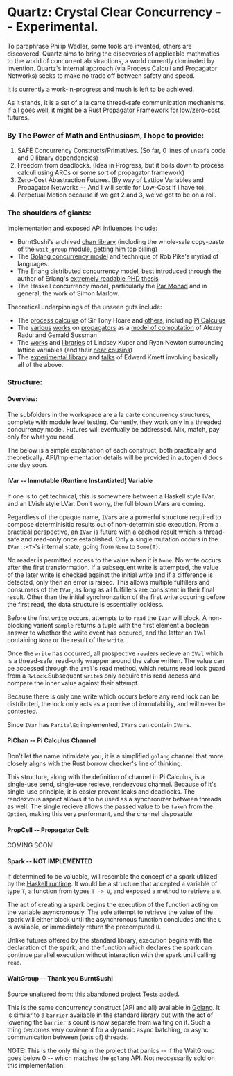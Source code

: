 # Quartz: Crystal Clear Concurrency -- Experimental.

To paraphrase Philip Wadler, some tools are invented, others are discovered. Quartz aims to bring the discoveries of applicable mathmatics to the world of concurrent abrstractions, a world currently dominated by invention. Quartz's internal approach (via Process Calculi and Propagator Networks) seeks to make no trade off between safety and speed.

It is currently a work-in-progress and much is left to be achieved.

As it stands, it is a set of a la carte thread-safe communication mechanisms.
If all goes well, it might be a Rust Propagator Framework for low/zero-cost futures.

### By The Power of Math and Enthusiasm, I hope to provide:
1) SAFE Concurrency Constructs/Primatives. (So far, 0 lines of `unsafe` code and 0 library dependencies)
2) Freedom from deadlocks. (Idea in Progress, but it boils down to process calculi using ARCs or some sort of propagator framework)
3) Zero-Cost Abastraction Futures. (By way of Lattice Variables and Propagator Networks -- And I will settle for Low-Cost if I have to).
4) Perpetual Motion because if we get 2 and 3, we've got to be on a roll.

### The shoulders of giants:
Implementation and exposed API influences include: 
* BurntSushi's archived [chan library](https://github.com/BurntSushi/chan/) (including the whole-sale copy-paste of the `wait_group` module, getting him top billing) 
* The [Golang concurrency model](https://golang.org/ref/mem) and technique of Rob Pike's myriad of languages.
* The Erlang distributed concurrency model, best introduced through the author of Erlang's [extremely readable PHD thesis](https://www.cs.otago.ac.nz/coursework/cosc461/armstrong_thesis_2003.pdf)
* The Haskell concurrency model, particularly the [Par Monad](https://simonmar.github.io/bib/papers/monad-par.pdf) and in general, the work of Simon Marlow.

Theoretical underpinnings of the unseen guts include:
* The [process calculus](http://usingcsp.com/cspbook.pdf) of Sir Tony Hoare and [others](https://www.researchgate.net/publication/220368672_A_Reflective_Higher-order_Calculus/fulltext/0ffc60670cf255165fc81be2/A-Reflective-Higher-order-Calculus.pdf), including [Pi Calculus](https://en.wikipedia.org/wiki/%CE%A0-calculus)
* The [various](http://groups.csail.mit.edu/genesis/papers/radul%202009.pdf) [works](https://groups.csail.mit.edu/mac/users/gjs/6.945/readings/art.pdf) on [propagators](https://groups.csail.mit.edu/mac/users/gjs/propagators/revised-html.html) as a [model of computation](https://github.com/namin/propagators) of Alexey Radul and Gerrald Sussman
* The [works](https://users.soe.ucsc.edu/~lkuper/papers/lvars-fhpc13.pdf) and [libraries](https://hackage.haskell.org/package/lvish) of Lindsey Kuper and Ryan Newton surrounding lattice variables (and their [near cousins](http://composition.al/blog/2013/09/22/some-example-mvar-ivar-and-lvar-programs-in-haskell/))
* The [experimental library](https://github.com/ekmett/guanxi) and [talks](https://www.youtube.com/watch?v=s2dknG7KryQ) of Edward Kmett involving basically all of the above.

### Structure:

#### Overview: 
The subfolders in the workspace are a la carte concurrency structures, complete with module level testing. Currently, they work only in a threaded concurrency model. Futures will eventually be addressed. Mix, match, pay only for what you need.

The below is a simple explanation of each construct, both practically and theoretically. API/Implementation details will be provided in autogen'd docs one day soon.

#### IVar -- Immutable (Runtime Instantiated) Variable 
If one is to get technical, this is somewhere between a Haskell style IVar, and an LVish style LVar. Don't worry, the full blown LVars are coming.

Regardless of the opaque name, `IVar`s are a powerful structure required to compose determinisitic results out of non-deterministic execution. From a practical perspective, an `IVar` is future with a cached result which is thread-safe and read-only once established. Only a single mutation occurs in the `IVar::<T>`'s internal state, going from `None` to `Some(T)`. 

No reader is permitted access to the value when it is `None`. No write occurs after the first transformation. If a subsequent write is attempted, the value of the later write is checked against the initial write and if a difference is detected, only then an error is raised. This allows multiple fulfillers and consumers of the `IVar`, as long as all fulfillers are consistent in their final result. Other than the initial synchronzation of the first write occuring before the first read, the data structure is essentially lockless.

Before the first `write` occurs, attempts to to `read` the `IVar` will block. A non-blocking varient `sample` returns a tuple with the first element a boolean answer to whether the write event has occured, and the latter an `IVal` containing `None` or the result of the `write`.

Once the `write` has occurred, all prospective `read`ers recieve an `IVal` which is a thread-safe, read-only wrapper around the value written. The value can be accessed through the `IVal`'s read method, which returns read lock guard from a `RwLock`.Subsequent `write`s only acquire this read access and compare the inner value against their attempt.

Because there is only one write which occurs before any read lock can be distributed, the lock only acts as a promise of immutability, and will never be contested.

Since `IVar` has `ParitalEq` implemented, `IVar`s can contain `IVar`s.

#### PiChan -- Pi Calculus Channel
Don't let the name intimidate you, it is a simplified `golang` channel that more closely aligns with the Rust borrow checker's line of thinking. 

This structure, along with the definition of channel in Pi Calculus, is a single-use send, single-use recieve, rendezvous channel. Because of it's single-use principle, it is easier prevent leaks and deadlocks. The rendezvous aspect allows it to be used as a synchronizer between threads as well. The single recieve allows the passed value to be `take`n from the `Option`, making this very performant, and the channel disposable.

#### PropCell -- Propagator Cell:
COMING SOON!

#### Spark -- NOT IMPLEMENTED
If determined to be valuable, will resemble the concept of a spark utilized by the [Haskell runtime](https://simonmar.github.io/bib/papers/threadscope.pdf). It would be a structure that accepted a variable of type `T`, a function from types `T -> U`, and exposed a method to retrieve a `U`. 

The act of creating a spark begins the execution of the function acting on the variable asyncronously. The sole attempt to retrieve the value of the spark will either block until the asynchronous function concludes and the `U` is available, or immediately return the precomputed `U`.

Unlike futures offered by the standard library, execution begins with the declaration of the spark, and the function which declares the spark can continue parallel execution without interaction with the spark until calling `read`.

#### WaitGroup -- Thank you BurntSushi
Source unaltered from: [this abandoned project](https://github.com/BurntSushi/chan/blob/master/src/wait_group.rs)
Tests added.

This is the same concurrency construct (API and all) available in [Golang](https://gobyexample.com/waitgroups). It is similar to a `barrier` available in the standard library but with the act of lowering the `barrier`'s count is now separate from waiting on it. Such a thing becomes very covienent for a dynamic async batching, or async communication between (sets of) threads.

NOTE: This is the only thing in the project that panics -- if the WaitGroup goes below 0 -- which matches the `golang` API. Not neccessarily sold on this implementation.